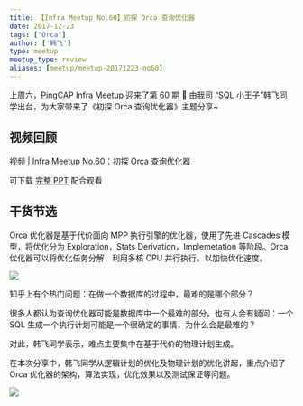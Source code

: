 ```yaml
---
title: 【Infra Meetup No.60】初探 Orca 查询优化器
date: 2017-12-23
tags: ["Orca"]
author: ['韩飞']
type: meetup
meetup_type: review
aliases: [meetup/meetup-20171223-no60]
---
```



上周六，PingCAP Infra Meetup 迎来了第 60 期 👏 由我司 “SQL 小王子”韩飞同学出台，为大家带来了《初探 Orca 查询优化器》主题分享~

## 视频回顾

[视频 | Infra Meetup No.60：初探 Orca 查询优化器](https://v.qq.com/txp/iframe/player.html?origin=https%3A%2F%2Fmp.weixin.qq.com&amp;vid=k05174chgq9&amp;autoplay=false&amp;full=true&amp;show1080p=false&amp;isDebugIframe=false)

可下载 [完整 PPT](https://eyun.baidu.com/s/3boJ2gYN) 配合观看


## 干货节选

Orca 优化器是基于代价面向 MPP 执行引擎的优化器，使用了先进 Cascades 模型，将优化分为 Exploration，Stats Derivation，Implemetation 等阶段。Orca 优化器可以将优化任务分解，利用多核 CPU 并行执行，以加快优化速度。

![](http://upload-images.jianshu.io/upload_images/542677-64edaf15b5226226?imageMogr2/auto-orient/strip%7CimageView2/2/w/1240)

知乎上有个热门问题：在做一个数据库的过程中，最难的是哪个部分？

很多人都认为查询优化器可能是数据库中一个最难的部分。也有人会有疑问：一个 SQL 生成一个执行计划可能是一个很确定的事情，为什么会是最难的？

对此，韩飞同学表示，难点主要集中在基于代价的物理计划生成。

在本次分享中，韩飞同学从逻辑计划的优化及物理计划的优化讲起，重点介绍了 Orca 优化器的架构，算法实现，优化效果以及测试保证等问题。

![](http://upload-images.jianshu.io/upload_images/542677-23c385c038db53bf?imageMogr2/auto-orient/strip%7CimageView2/2/w/1240)


